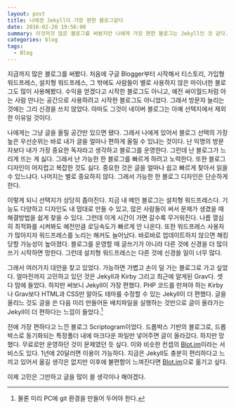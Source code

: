 ```yaml
---
layout: post
title: 나에겐 Jekyll이 가장 편한 블로그같다
date: 2016-02-20 19:56:00
summary: 이것저것 많은 블로그를 써봤지만 나에게 가장 편한 블로그는 Jekyll인 것 같다.
categories: blog
tags:
  - Blog
---
```


지금까지 많은 블로그를 써봤다. 처음에 구글 Blogger부터 시작해서 티스토리, 가입형 워드프레스, 설치형 워드프레스, 그 밖에도 사람들이 별로 사용하지 않은 마이너한 블로그도 많이 사용해봤다. 수익을 얻겠다고 시작한 블로그도 아니고, 예전 싸이월드처럼 아는 사람 만나는 공간으로 사용하려고 시작한 블로그도 아니었다. 그래서 방문자 늘리는 것에는 그리 신경을 쓰지 않았다. 아마도 그것이 네이버 블로그는 아예 선택지에서 제외한 이유일 것이다.

나에게는 그냥 글을 올릴 공간만 있으면 됐다. 그래서 나에게 있어서 블로그 선택의 가장 높은 우선순위는 바로 내가 글을 얼마나 편하게 올릴 수 있냐는 것이다. 난 익명의 방문자보다 내가 가장 중요한 독자라고 생각하고 블로그를 운영한다. 그런데 난 블로그가 느리게 뜨는 게 싫다. 그래서 난 가능한 한 블로그를 빠르게 하려고 노력한다. 또한 블로그 디자인이 어지럽고 복잡한 것도 싫다. 중요한 것은 글을 얼마나 쉽고 빠르게 찾아서 읽을 수 있느냐다. 나머지는 별로 중요하지 않다. 그래서 가능한 한 블로그 디자인은 단순하게 한다.

이렇게 되니 선택지가 상당히 좁아진다. 지금 내 메인 블로그는 설치형 워드프레스다. 기능도 다양하고 디자인도 내 맘대로 만들 수 있고, 많은 사람들이 써서 문제가 생겼을 때 해결방법을 쉽게 찾을 수 있다. 그런데 이게 시간이 가면 갈수록 무거워진다. 나름 열심히 최적화를 시켜봐도 예전만큼 로딩속도가 빠르게 안 나온다. 또한 워드프레스 사용자가 많아지자 워드프레스를 노리는 해커도 늘어났다. 바로바로 업데이트하지 않으면 해킹 당할 가능성이 높아졌다. 블로그를 운영할 때 글쓰기가 아니라 다른 것에 신경을 더 많이 쓰기 시작하면 망한다. 그런데 설치형 워드프레스는 다른 것에 신경쓸 일이 너무 많다.

그래서 여러가지 대안을 찾고 있었다. 가능하면 가볍고 손이 덜 가는 블로그로 가고 싶었다. 얼마전까지 고민하고 있던 것은 Jekyll과 Kirby 그리고 최근에 알게된 Grav다. 셋 다 맘에 들었다. 하지만 써보니 Jekyll이 가장 편했다. PHP 코드를 만져야 하는 Kirby나 Grav보다 HTML과 CSS만 알아도 테마를 수정할 수 있는 Jekyll이 더 편했다. 글을 올리느 것도 글을 쓴 다음 미리 만들어둔 배치파일을 실행하는 것만으로 글이 올라가는 Jekyll이 더 편하다는 느낌이 들었다.[^1]

전에 가장 편하다고 느낀 블로그 Scriptogram이었다. 드롭박스 기반의 블로그로, 드롭박스로 동기화되는 특정폴더 내에 마크다운 파일만 넣어주면 글이 올라갔다. 하지만 망했다. 무료로만 운영하던 것이 문제였던 듯 싶다. 이와 비슷한 컨셉의 [Blot.im](https://blot.im/)이라는 서비스도 있다. 1년에 20달러면 이용이 가능하다. 지금은 Jekyll도 충분히 편리하다고 느끼고 있어서 옮길 생각은 없지만 이후에 불편함이 느껴진다면 [Blot.im](https://blot.im/)으로 옮기고 싶다.

이제 고민은 그만하고 글을 많이 쓸 생각이나 해야겠다.




[^1]: 물론 미리 PC에 git 환경을 만들어 두어야 한다.